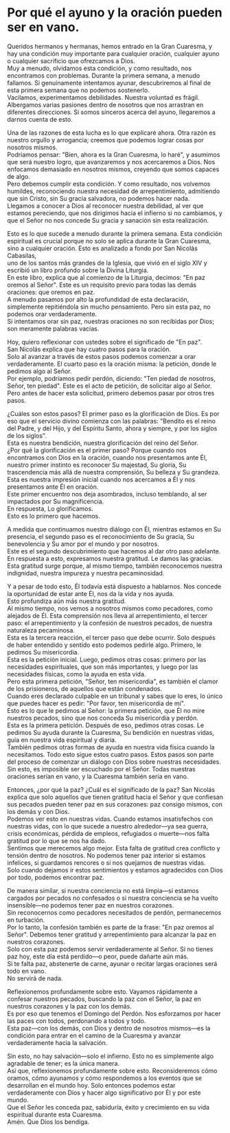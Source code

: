 # Por qué el ayuno y la oración pueden ser en vano.  

Queridos hermanos y hermanas, hemos entrado en la Gran Cuaresma, y hay una condición muy importante para cualquier oración, cualquier ayuno o cualquier sacrificio que ofrezcamos a Dios.  
Muy a menudo, olvidamos esta condición, y como resultado, nos encontramos con problemas. Durante la primera semana, a menudo fallamos. Si genuinamente intentamos ayunar, descubriremos al final de esta primera semana que no podemos sostenerlo.  
Vacilamos, experimentamos debilidades. Nuestra voluntad es frágil. Albergamos varias pasiones dentro de nosotros que nos arrastran en diferentes direcciones. Si somos sinceros acerca del ayuno, llegaremos a darnos cuenta de esto.  

Una de las razones de esta lucha es lo que explicaré ahora. Otra razón es nuestro orgullo y arrogancia; creemos que podemos lograr cosas por nosotros mismos.  
Podríamos pensar: "Bien, ahora es la Gran Cuaresma, lo haré", y asumimos que será nuestro logro, que avanzaremos y nos acercaremos a Dios. Nos enfocamos demasiado en nosotros mismos, creyendo que somos capaces de algo.  
Pero debemos cumplir esta condición. Y como resultado, nos volvemos humildes, reconociendo nuestra necesidad de arrepentimiento, admitiendo que sin Cristo, sin Su gracia salvadora, no podemos hacer nada.  
Llegamos a conocer a Dios al reconocer nuestra debilidad, al ver que estamos pereciendo, que nos dirigimos hacia el infierno si no cambiamos, y que el Señor no nos concede Su gracia y sanación sin esta realización.  

Esto es lo que sucede a menudo durante la primera semana. Esta condición espiritual es crucial porque no solo se aplica durante la Gran Cuaresma, sino a cualquier oración. Esto es analizado a fondo por San Nicolás Cabasilas,  
uno de los santos más grandes de la Iglesia, que vivió en el siglo XIV y escribió un libro profundo sobre la Divina Liturgia.  
En este libro, explica que al comienzo de la Liturgia, decimos: "En paz oremos al Señor". Este es un requisito previo para todas las demás oraciones: que oremos en paz.  
A menudo pasamos por alto la profundidad de esta declaración, simplemente repitiéndola sin mucho pensamiento. Pero sin esta paz, no podemos orar verdaderamente.  
Si intentamos orar sin paz, nuestras oraciones no son recibidas por Dios; son meramente palabras vacías.  

Hoy, quiero reflexionar con ustedes sobre el significado de "En paz".  
San Nicolás explica que hay cuatro pasos para la oración.  
Solo al avanzar a través de estos pasos podemos comenzar a orar verdaderamente. El cuarto paso es la oración misma: la petición, donde le pedimos algo al Señor.  
Por ejemplo, podríamos pedir perdón, diciendo: "Ten piedad de nosotros, Señor, ten piedad". Este es el acto de petición, de solicitar algo al Señor.  
Pero antes de hacer esta solicitud, primero debemos pasar por otros tres pasos.  

¿Cuáles son estos pasos? El primer paso es la glorificación de Dios. Es por eso que el servicio divino comienza con las palabras: "Bendito es el reino del Padre, y del Hijo, y del Espíritu Santo, ahora y siempre, y por los siglos de los siglos".  
Esta es nuestra bendición, nuestra glorificación del reino del Señor.  
¿Por qué la glorificación es el primer paso? Porque cuando nos encontramos con Dios en la oración, cuando nos presentamos ante Él, nuestro primer instinto es reconocer Su majestad, Su gloria, Su trascendencia más allá de nuestra comprensión, Su belleza y Su grandeza.  
Esta es nuestra impresión inicial cuando nos acercamos a Él y nos presentamos ante Él en oración.  
Este primer encuentro nos deja asombrados, incluso temblando, al ser impactados por Su magnificencia.  
En respuesta, Lo glorificamos.  
Esto es lo primero que hacemos.  

A medida que continuamos nuestro diálogo con Él, mientras estamos en Su presencia, el segundo paso es el reconocimiento de Su gracia, Su benevolencia y Su amor por el mundo y por nosotros.  
Este es el segundo descubrimiento que hacemos al dar otro paso adelante.  
En respuesta a esto, expresamos nuestra gratitud. Le damos las gracias.  
Esta gratitud surge porque, al mismo tiempo, también reconocemos nuestra indignidad, nuestra impureza y nuestra pecaminosidad.

Y a pesar de todo esto, Él todavía está dispuesto a hablarnos. Nos concede la oportunidad de estar ante Él, nos da la vida y nos ayuda.  
Esto profundiza aún más nuestra gratitud.  
Al mismo tiempo, nos vemos a nosotros mismos como pecadores, como alejados de Él. Esta comprensión nos lleva al arrepentimiento, el tercer paso: el arrepentimiento y la confesión de nuestros pecados, de nuestra naturaleza pecaminosa.  
Esta es la tercera reacción, el tercer paso que debe ocurrir. Solo después de haber entendido y sentido esto podemos pedirle algo. Primero, le pedimos Su misericordia.  
Esta es la petición inicial. Luego, pedimos otras cosas: primero por las necesidades espirituales, que son más importantes, y luego por las necesidades físicas, como la ayuda en esta vida.  
Pero esta primera petición, "Señor, ten misericordia", es también el clamor de los prisioneros, de aquellos que están condenados.  
Cuando eres declarado culpable en un tribunal y sabes que lo eres, lo único que puedes hacer es pedir: "Por favor, ten misericordia de mí".  
Esto es lo que le pedimos al Señor: la primera petición, que Él no mire nuestros pecados, sino que nos conceda Su misericordia y perdón.  
Esta es la primera petición. Después de eso, pedimos otras cosas. Le pedimos Su ayuda durante la Cuaresma, Su bendición en nuestras vidas, guía en nuestra vida espiritual y diaria.  
También pedimos otras formas de ayuda en nuestra vida física cuando la necesitamos. Todo esto sigue estos cuatro pasos. Estos pasos son parte del proceso de comenzar un diálogo con Dios sobre nuestras necesidades.  
Sin esto, es imposible ser escuchado por el Señor. Todas nuestras oraciones serían en vano, y la Cuaresma también sería en vano.  

Entonces, ¿por qué la paz? ¿Cuál es el significado de la paz? San Nicolás explica que solo aquellos que tienen gratitud hacia el Señor y que confiesan sus pecados pueden tener paz en sus corazones: paz consigo mismos, con los demás y con Dios.  
Podemos ver esto en nuestras vidas. Cuando estamos insatisfechos con nuestras vidas, con lo que sucede a nuestro alrededor—ya sea guerra, crisis económicas, pérdida de empleos, refugiados o muerte—nos falta gratitud por lo que se nos ha dado.  
Sentimos que merecemos algo mejor. Esta falta de gratitud crea conflicto y tensión dentro de nosotros. No podemos tener paz interior si estamos infelices, si guardamos rencores o si nos quejamos de nuestras vidas.  
Solo cuando dejamos ir estos sentimientos y estamos agradecidos con Dios por todo, podemos encontrar paz.  

De manera similar, si nuestra conciencia no está limpia—si estamos cargados por pecados no confesados o si nuestra conciencia se ha vuelto insensible—no podemos tener paz en nuestros corazones.  
Sin reconocernos como pecadores necesitados de perdón, permanecemos en turbación.  
Por lo tanto, la confesión también es parte de la frase: "En paz oremos al Señor". Debemos tener gratitud y arrepentimiento para alcanzar la paz en nuestros corazones.  
Solo con esta paz podemos servir verdaderamente al Señor. Si no tienes paz hoy, este día está perdido—o peor, puede dañarte aún más.  
Si te falta paz, abstenerte de carne, ayunar o recitar largas oraciones será todo en vano.  
No servirá de nada.  

Reflexionemos profundamente sobre esto. Vayamos rápidamente a confesar nuestros pecados, buscando la paz con el Señor, la paz en nuestros corazones y la paz con los demás.  
Es por eso que tenemos el Domingo del Perdón. Nos esforzamos por hacer las paces con todos, perdonando a todos y todo.  
Esta paz—con los demás, con Dios y dentro de nosotros mismos—es la condición para entrar en el camino de la Cuaresma y avanzar verdaderamente hacia la salvación.  

Sin esto, no hay salvación—solo el infierno. Esto no es simplemente algo agradable de tener; es la única manera.  
Así que, reflexionemos profundamente sobre esto. Reconsideremos cómo oramos, cómo ayunamos y cómo respondemos a los eventos que se desarrollan en el mundo hoy. Solo entonces podemos estar verdaderamente con Dios y hacer algo significativo por Él y por este mundo.  
Que el Señor les conceda paz, sabiduría, éxito y crecimiento en su vida espiritual durante esta Cuaresma.  
Amén. Que Dios los bendiga.

